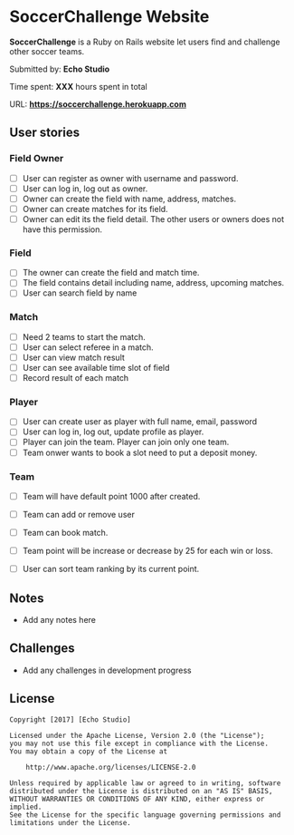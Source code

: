# SoccerChallenge Website

**SoccerChallenge** is a Ruby on Rails website let users find and challenge other soccer teams.

Submitted by: **Echo Studio**

Time spent: **XXX** hours spent in total

URL: **https://soccerchallenge.herokuapp.com**

## User stories

### Field Owner
* [ ] User can register as owner with username and password.
* [ ] User can log in, log out as owner.
* [ ] Owner can create the field with name, address, matches.
* [ ] Owner can create matches for its field.
* [ ] Owner can edit its the field detail. The other users or owners does not have this permission.

### Field
* [ ] The owner can create the field and match time.
* [ ] The field contains detail including name, address, upcoming matches.
* [ ] User can search field by name

### Match
* [ ] Need 2 teams to start the match.
* [ ] User can select referee in a match.
* [ ] User can view match result
* [ ] User can see available time slot of field
* [ ] Record result of each match

### Player
* [ ] User can create user as player with full name, email, password
* [ ] User can log in, log out, update profile as player.
* [ ] Player can join the team. Player can join only one team.
* [ ] Team onwer wants to book a slot need to put a deposit money.

### Team
* [ ] Team will have default point 1000 after created.
* [ ] Team can add or remove user
* [ ] Team can book match.
* [ ] Team point will be increase or decrease by 25 for each win or loss.
* [ ] User can sort team ranking by its current point.


## Notes

* Add any notes here 

## Challenges

* Add any challenges in development progress

## License

    Copyright [2017] [Echo Studio]

    Licensed under the Apache License, Version 2.0 (the "License");
    you may not use this file except in compliance with the License.
    You may obtain a copy of the License at

        http://www.apache.org/licenses/LICENSE-2.0

    Unless required by applicable law or agreed to in writing, software
    distributed under the License is distributed on an "AS IS" BASIS,
    WITHOUT WARRANTIES OR CONDITIONS OF ANY KIND, either express or implied.
    See the License for the specific language governing permissions and
    limitations under the License.
